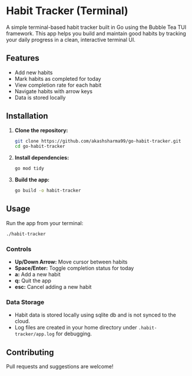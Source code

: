 # Habit Tracker (Terminal)

A simple terminal-based habit tracker built in Go using the Bubble Tea TUI framework. This app helps you build and maintain good habits by tracking your daily progress in a clean, interactive terminal UI.

## Features
- Add new habits
- Mark habits as completed for today
- View completion rate for each habit
- Navigate habits with arrow keys
- Data is stored locally

## Installation

1. **Clone the repository:**
   ```sh
   git clone https://github.com/akashsharma99/go-habit-tracker.git
   cd go-habit-tracker
   ```
2. **Install dependencies:**
   ```sh
   go mod tidy
   ```
3. **Build the app:**
   ```sh
   go build -o habit-tracker
   ```

## Usage

Run the app from your terminal:

```sh
./habit-tracker
```

### Controls
- **Up/Down Arrow:** Move cursor between habits
- **Space/Enter:** Toggle completion status for today
- **a:** Add a new habit
- **q:** Quit the app
- **esc:** Cancel adding a new habit

### Data Storage
- Habit data is stored locally using sqlite db and is not synced to the cloud.
- Log files are created in your home directory under `.habit-tracker/app.log` for debugging.

## Contributing
Pull requests and suggestions are welcome!
